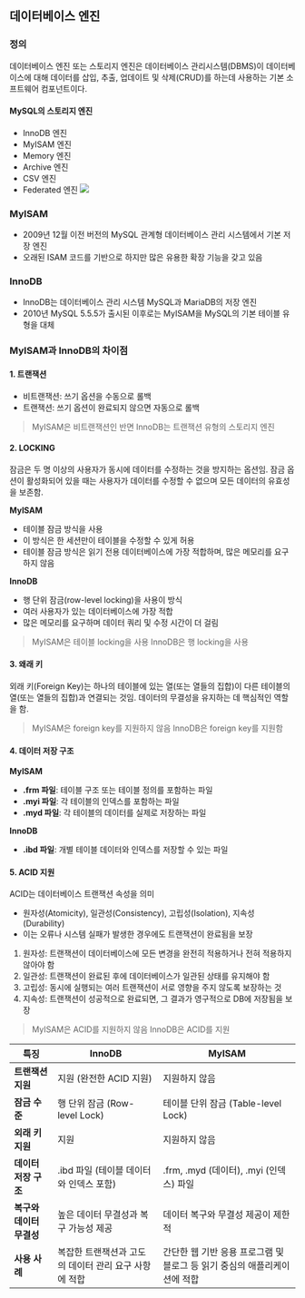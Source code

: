 ## 데이터베이스 엔진

### 정의
데이터베이스 엔진 또는 스토리지 엔진은 데이터베이스 관리시스템(DBMS)이 데이터베이스에 대해 데이터를 삽입, 추출, 업데이트 및 삭제(CRUD)를 하는데 사용하는 기본 소프트웨어 컴포넌트이다.

#### MySQL의 스토리지 엔진
* InnoDB 엔진
* MyISAM 엔진
* Memory 엔진
* Archive 엔진
* CSV 엔진
* Federated 엔진
![](image.png)

### MyISAM
- 2009년 12월 이전 버전의 MySQL 관계형 데이터베이스 관리 시스템에서 기본 저장 엔진
- 오래된 ISAM 코드를 기반으로 하지만 많은 유용한 확장 기능을 갖고 있음

### InnoDB
- InnoDB는 데이터베이스 관리 시스템 MySQL과 MariaDB의 저장 엔진
- 2010년 MySQL 5.5.5가 출시된 이후로는 MyISAM을 MySQL의 기본 테이블 유형을 대체

### MyISAM과 InnoDB의 차이점


#### 1. 트랜잭션
- 비트랜잭션: 쓰기 옵션을 수동으로 롤백
- 트랜잭션: 쓰기 옵션이 완료되지 않으면 자동으로 롤백

> MyISAM은 비트랜잭션인 반면 InnoDB는 트랜잭션 유형의 스토리지 엔진

#### 2. LOCKING
잠금은 두 명 이상의 사용자가 동시에 데이터를 수정하는 것을 방지하는 옵션임.
잠금 옵션이 활성화되어 있을 때는 사용자가 데이터를 수정할 수 없으며 모든 데이터의 유효성을 보존함.

**MyISAM**
- 테이블 잠금 방식을 사용
- 이 방식은 한 세션만이 테이블을 수정할 수 있게 허용
- 테이블 잠금 방식은 읽기 전용 데이터베이스에 가장 적합하며, 많은 메모리를 요구하지 않음

**InnoDB**
- 행 단위 잠금(row-level locking)을 사용이 방식
- 여러 사용자가 있는 데이터베이스에 가장 적합 
- 많은 메모리를 요구하며 데이터 쿼리 및 수정 시간이 더 걸림


> MyISAM은 테이블 locking을 사용
> InnoDB은 행 locking을 사용

#### 3. 왜래 키
외래 키(Foreign Key)는 하나의 테이블에 있는 열(또는 열들의 집합)이 다른 테이블의 열(또는 열들의 집합)과 연결되는 것임. 데이터의 무결성을 유지하는 데 핵심적인 역할을 함.

> MyISAM은 foreign key를 지원하지 않음
> InnoDB은 foreign key를 지원함

#### 4. 데이터 저장 구조
**MyISAM**
* **.frm 파일**: 테이블 구조 또는 테이블 정의를 포함하는 파일
* **.myi 파일**: 각 테이블의 인덱스를 포함하는 파일
* **.myd 파일**: 각 테이블의 데이터를 실제로 저장하는 파일


**InnoDB**
* **.ibd 파일**: 개별 테이블 데이터와 인덱스를 저장할 수 있는 파일

#### 5. ACID 지원
ACID는 데이터베이스 트랜잭션 속성을 의미
- 원자성(Atomicity), 일관성(Consistency), 고립성(Isolation), 지속성(Durability)
- 이는 오류나 시스템 실패가 발생한 경우에도 트랜잭션이 완료됨을 보장

1. 원자성: 트랜잭션이 데이터베이스에 모든 변경을 완전히 적용하거나 전혀 적용하지 않아야 함
2. 일관성: 트랜잭션이 완료된 후에 데이터베이스가 일관된 상태를 유지해야 함
3. 고립성: 동시에 실행되는 여러 트랜잭션이 서로 영향을 주지 않도록 보장하는 것
4. 지속성: 트랜잭션이 성공적으로 완료되면, 그 결과가 영구적으로 DB에 저장됨을 보장

> MyISAM은 ACID를 지원하지 않음
> InnoDB은 ACID를 지원

| 특징              | InnoDB                         | MyISAM                                     |
|-----------------|--------------------------------|--------------------------------------------|
| **트랜잭션 지원**     | 지원 (완전한 ACID 지원)               | 지원하지 않음                                    |
| **잠금 수준**       | 행 단위 잠금 (Row-level Lock)       | 테이블 단위 잠금 (Table-level Lock)               |
| **외래 키 지원**     | 지원                             | 지원하지 않음                                    |
| **데이터 저장 구조**   | .ibd 파일 (테이블 데이터와 인덱스 포함)      | .frm, .myd (데이터), .myi (인덱스) 파일            |
| **복구와 데이터 무결성** | 높은 데이터 무결성과 복구 가능성 제공          | 데이터 복구와 무결성 제공이 제한적                        |
| **사용 사례**       | 복잡한 트랜잭션과 고도의 데이터 관리 요구 사항에 적합 | 간단한 웹 기반 응용 프로그램 및 블로그 등 읽기 중심의 애플리케이션에 적합 |
